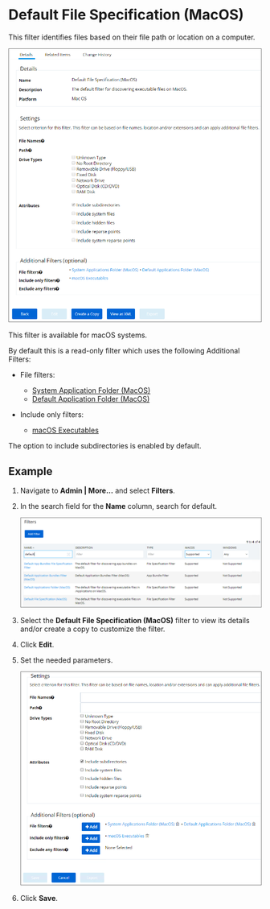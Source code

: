 [title]: # (Default File Specification)
[tags]: # (filter types)
[priority]: # (4)
# Default File Specification (MacOS)

This filter identifies files based on their file path or location on a computer.

![file specification filter](images/dflt-fs-1.png "File type filter: Default File Specification Filter")

This filter is available for macOS systems.

By default this is a read-only filter which uses the following Additional Filters:

* File filters:

  * [System Application Folder (MacOS)](sys-app-folder.md)
  * [Default Application Folder (MacOS)](def-app-folder.md)

* Include only filters:

  * [macOS Executables](macos-exe.md)

The option to include subdirectories is enabled by default.

## Example

1. Navigate to __Admin | More…__ and select __Filters__.
1. In the search field for the __Name__ column, search for default.

   ![file specification filter](images/default.png "Locate the Default File Specification (MacOS) filter")
1. Select the __Default File Specification (MacOS)__ filter to view its details and/or create a copy to customize the filter.
1. Click __Edit__.
1. Set the needed parameters.

   ![settings](images/settings-dfs.png)
1. Click __Save__.
